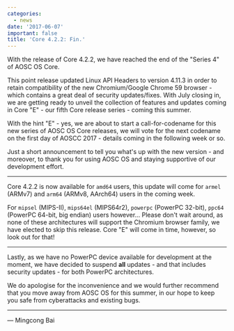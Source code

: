 ```yaml
---
categories:
  - news
date: '2017-06-07'
important: false
title: 'Core 4.2.2: Fin.'
---
```



With the release of Core 4.2.2, we have reached the end of the "Series 4" of AOSC OS Core.

This point release updated Linux API Headers to version 4.11.3 in order to retain compatibility of the new Chromium/Google Chrome 59 browser - which contains a great deal of security updates/fixes. With July closing in, we are getting ready to unveil the collection of features and updates coming in Core "E" - our fifth Core release series - coming this summer.

With the hint "E" - yes, we are about to start a call-for-codename for this new series of AOSC OS Core releases, we will vote for the next codename on the first day of AOSCC 2017 - details coming in the following week or so.

Just a short announcement to tell you what's up with the new version - and moreover, to thank you for using AOSC OS and staying supportive of our development effort.

--------

Core 4.2.2 is now available for `amd64` users, this update will come for `armel` (ARMv7) and `arm64` (ARMv8, AArch64) users in the coming week.

For `mipsel` (MIPS-II), `mips64el` (MIPS64r2), `powerpc` (PowerPC 32-bit), `ppc64` (PowerPC 64-bit, big endian) users however... Please don't wait around, as none of these architectures will support the Chromium browser family, we have elected to skip this release. Core "E" will come in time, however, so look out for that!

--------

Lastly, as we have no PowerPC device available for development at the moment, we have decided to suspend **all** updates - and that includes security updates - for both PowerPC architectures.

We do apologise for the inconvenience and we would further recommend that you move away from AOSC OS for this summer, in our hope to keep you safe from cyberattacks and existing bugs.

--------

— Mingcong Bai